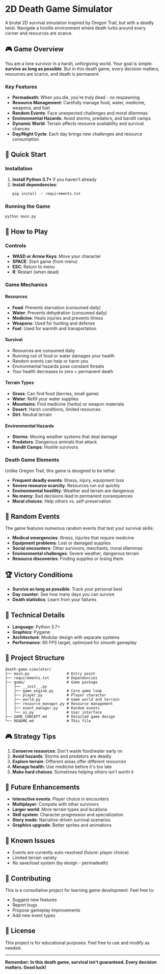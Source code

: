 # 2D Death Game Simulator

A brutal 2D survival simulation inspired by Oregon Trail, but with a deadly twist. Navigate a hostile environment where death lurks around every corner and resources are scarce.

## 🎮 Game Overview

You are a lone survivor in a harsh, unforgiving world. Your goal is simple: **survive as long as possible**. But in this death game, every decision matters, resources are scarce, and death is permanent.

### Key Features

- **Permadeath**: When you die, you're truly dead - no respawning
- **Resource Management**: Carefully manage food, water, medicine, weapons, and fuel
- **Random Events**: Face unexpected challenges and moral dilemmas
- **Environmental Hazards**: Avoid storms, predators, and bandit camps
- **Dynamic World**: Terrain affects resource availability and survival chances
- **Day/Night Cycle**: Each day brings new challenges and resource consumption

## 🚀 Quick Start

### Installation

1. **Install Python 3.7+** if you haven't already
2. **Install dependencies**:
   ```bash
   pip install -r requirements.txt
   ```

### Running the Game

```bash
python main.py
```

## 🎯 How to Play

### Controls
- **WASD or Arrow Keys**: Move your character
- **SPACE**: Start game (from menu)
- **ESC**: Return to menu
- **R**: Restart (when dead)

### Game Mechanics

#### Resources
- **Food**: Prevents starvation (consumed daily)
- **Water**: Prevents dehydration (consumed daily)  
- **Medicine**: Heals injuries and prevents illness
- **Weapons**: Used for hunting and defense
- **Fuel**: Used for warmth and transportation

#### Survival
- Resources are consumed daily
- Running out of food or water damages your health
- Random events can help or harm you
- Environmental hazards pose constant threats
- Your health decreases to zero = permanent death

#### Terrain Types
- **Grass**: Can find food (berries, small game)
- **Water**: Refill your water supplies
- **Mountains**: Find medicine (herbs) or weapon materials
- **Desert**: Harsh conditions, limited resources
- **Dirt**: Neutral terrain

#### Environmental Hazards
- **Storms**: Moving weather systems that deal damage
- **Predators**: Dangerous animals that attack
- **Bandit Camps**: Hostile survivors

### Death Game Elements

Unlike Oregon Trail, this game is designed to be lethal:
- **Frequent deadly events**: Illness, injury, equipment loss
- **Severe resource scarcity**: Resources run out quickly
- **Environmental hostility**: Weather and terrain are dangerous
- **No mercy**: Bad decisions lead to permanent consequences
- **Moral choices**: Help others vs. self-preservation

## 🎲 Random Events

The game features numerous random events that test your survival skills:

- **Medical emergencies**: Illness, injuries that require medicine
- **Equipment problems**: Lost or damaged supplies
- **Social encounters**: Other survivors, merchants, moral dilemmas
- **Environmental challenges**: Severe weather, dangerous terrain
- **Resource discoveries**: Finding supplies or losing them

## 🏆 Victory Conditions

- **Survive as long as possible**: Track your personal best
- **Day counter**: See how many days you can survive
- **Death statistics**: Learn from your failures

## 🔧 Technical Details

- **Language**: Python 3.7+
- **Graphics**: Pygame
- **Architecture**: Modular design with separate systems
- **Performance**: 60 FPS target, optimized for smooth gameplay

## 📁 Project Structure

```
death-game-simulator/
├── main.py                 # Entry point
├── requirements.txt        # Dependencies
├── game/                   # Game package
│   ├── __init__.py
│   ├── game_engine.py      # Core game loop
│   ├── player.py           # Player character
│   ├── world.py            # Game world and terrain
│   ├── resource_manager.py # Resource management
│   ├── event_manager.py    # Random events
│   └── ui.py               # User interface
├── GAME_CONCEPT.md         # Detailed game design
└── README.md               # This file
```

## 🎮 Strategy Tips

1. **Conserve resources**: Don't waste food/water early on
2. **Avoid hazards**: Storms and predators are deadly
3. **Explore terrain**: Different areas offer different resources
4. **Manage health**: Use medicine before it's too late
5. **Make hard choices**: Sometimes helping others isn't worth it

## 🔮 Future Enhancements

- **Interactive events**: Player choice in encounters
- **Multiplayer**: Compete with other survivors
- **Larger world**: More terrain types and locations
- **Skill system**: Character progression and specialization
- **Story mode**: Narrative-driven survival scenarios
- **Graphics upgrade**: Better sprites and animations

## 🐛 Known Issues

- Events are currently auto-resolved (future: player choice)
- Limited terrain variety
- No save/load system (by design - permadeath)

## 🤝 Contributing

This is a consultative project for learning game development. Feel free to:
- Suggest new features
- Report bugs
- Propose gameplay improvements
- Add new event types

## 📝 License

This project is for educational purposes. Feel free to use and modify as needed.

---

**Remember: In this death game, survival isn't guaranteed. Every decision matters. Good luck!**
